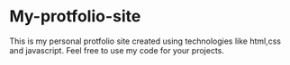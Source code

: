 # My-protfolio-site
This is my personal protfolio site created using technologies like html,css and javascript.
Feel free to use my code for your projects.
